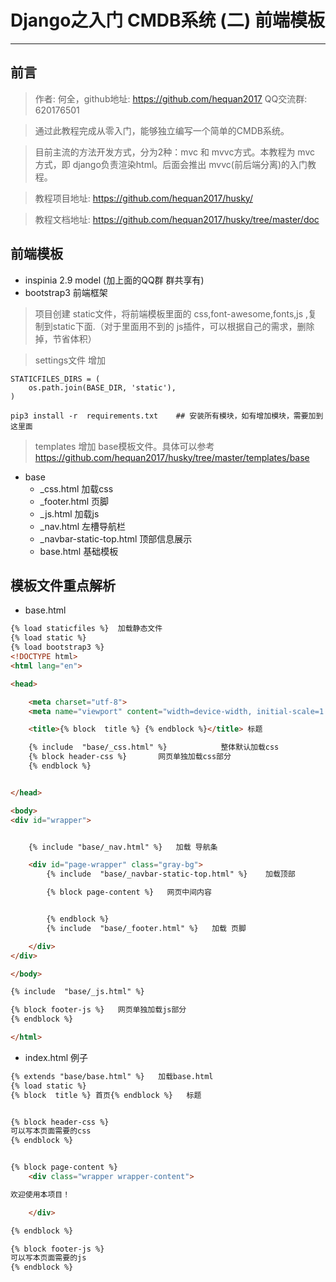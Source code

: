 # Django之入门 CMDB系统  (二) 前端模板
---
## 前言

> 作者: 何全，github地址: https://github.com/hequan2017   QQ交流群: 620176501

> 通过此教程完成从零入门，能够独立编写一个简单的CMDB系统。

> 目前主流的方法开发方式，分为2种：mvc 和 mvvc方式。本教程为 mvc 方式，即 django负责渲染html。后面会推出 mvvc(前后端分离)的入门教程。

> 教程项目地址: https://github.com/hequan2017/husky/

> 教程文档地址: https://github.com/hequan2017/husky/tree/master/doc


## 前端模板

* inspinia 2.9 model (加上面的QQ群 群共享有) 
* bootstrap3    前端框架

> 项目创建 static文件，将前端模板里面的 css,font-awesome,fonts,js ,复制到static下面.（对于里面用不到的 js插件，可以根据自己的需求，删除掉，节省体积）

> settings文件 增加

```shell script
STATICFILES_DIRS = (
    os.path.join(BASE_DIR, 'static'),
)
```
```shell script
pip3 install -r  requirements.txt    ## 安装所有模块，如有增加模块，需要加到这里面
```

> templates 增加 base模板文件。具体可以参考 https://github.com/hequan2017/husky/tree/master/templates/base

* base  
    * _css.html     加载css
    * _footer.html    页脚
    * _js.html      加载js
    * _nav.html     左槽导航栏
    * _navbar-static-top.html   顶部信息展示
    * base.html    基础模板

## 模板文件重点解析
* base.html
```html
{% load staticfiles %}  加载静态文件
{% load static %}       
{% load bootstrap3 %}  
<!DOCTYPE html>
<html lang="en">

<head>

    <meta charset="utf-8">
    <meta name="viewport" content="width=device-width, initial-scale=1.0">

    <title>{% block  title %} {% endblock %}</title> 标题

    {% include  "base/_css.html" %}            整体默认加载css
    {% block header-css %}       网页单独加载css部分
    {% endblock %}


</head>

<body>
<div id="wrapper">


    {% include "base/_nav.html" %}   加载 导航条

    <div id="page-wrapper" class="gray-bg">
        {% include  "base/_navbar-static-top.html" %}    加载顶部

        {% block page-content %}   网页中间内容 


        {% endblock %}
        {% include  "base/_footer.html" %}   加载 页脚

    </div>
</div>

</body>

{% include  "base/_js.html" %}  

{% block footer-js %}   网页单独加载js部分
{% endblock %}

</html>


```

* index.html  例子

```html
{% extends "base/base.html" %}   加载base.html 
{% load static %}
{% block  title %} 首页{% endblock %}   标题


{% block header-css %}
可以写本页面需要的css
{% endblock %}


{% block page-content %}
    <div class="wrapper wrapper-content">

欢迎使用本项目！

    </div>

{% endblock %}

{% block footer-js %}
可以写本页面需要的js
{% endblock %}

```















